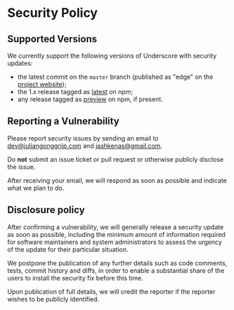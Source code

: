 # Security Policy

## Supported Versions

We currently support the following versions of Underscore with security updates:

- the latest commit on the `master` branch (published as "edge" on the
  [project website][website]);
- the 1.x release tagged as [latest][npm-latest] on npm;
- any release tagged as [preview][npm-preview] on npm, if present.

[website]: https://underscorejs.org
[npm-latest]: https://www.npmjs.com/package/underscore/v/latest
[npm-preview]: https://www.npmjs.com/package/underscore/v/preview

## Reporting a Vulnerability

Please report security issues by sending an email to
dev@juliangonggrijp.com and jashkenas@gmail.com.

Do __not__ submit an issue ticket or pull request or otherwise publicly
disclose the issue.

After receiving your email, we will respond as soon as possible and indicate
what we plan to do.

## Disclosure policy

After confirming a vulnerability, we will generally release a security update
as soon as possible, including the minimum amount of information required for
software maintainers and system administrators to assess the urgency of the
update for their particular situation.

We postpone the publication of any further details such as code comments,
tests, commit history and diffs, in order to enable a substantial share of the
users to install the security fix before this time.

Upon publication of full details, we will credit the reporter if the reporter wishes to be publicly identified.
